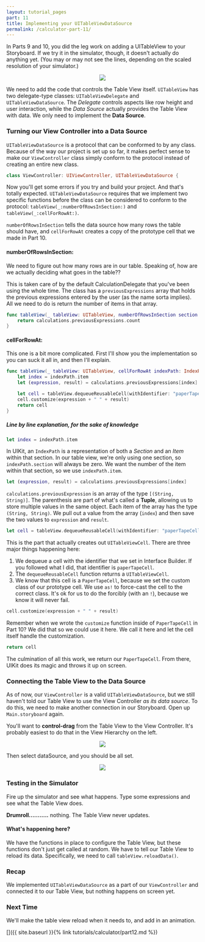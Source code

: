 ```yaml
---
layout: tutorial_pages
part: 11
title: Implementing your UITableViewDataSource
permalink: /calculator-part-11/
---
```


In Parts 9 and 10, you did the leg work on adding a UITableView to your Storyboard. If we try it in the simulator, though, it doesn't actually do anything yet. (You may or may not see the lines, depending on the scaled resolution of your simulator.)

<p align="center"> <img src="../images/calculator/P11/screenshot1.png" align="center"> </p>

We need to add the code that controls the Table View itself. `UITableView` has two delegate-type classes: `UITableViewDelegate` and `UITableViewDataSource`. The *Delegate* controls aspects like row height and user interaction, while the *Data Source* actually provides the Table View with data. We only need to implement the **Data Source**.

### Turning our View Controller into a Data Source

`UITableViewDataSource` is a protocol that can be conformed to by any class. Because of the way our project is set up so far, it makes perfect sense to make our `ViewController` class simply conform to the protocol instead of creating an entire new class.

```swift
class ViewController: UIViewController, UITableViewDataSource {
```

Now you'll get some errors if you try and build your project. And that's totally expected. `UITableViewDataSource` requires that we implement two specific functions before the class can be considered to conform to the protocol: `tableView(_:numberOfRowsInSection:)` and `tableView(_:cellForRowAt:)`. 

`numberOfRowsInSection` tells the data source how many rows the table should have, and `cellForRowAt` creates a copy of the prototype cell that we made in Part 10.

#### numberOfRowsInSection:

We need to figure out how many rows are in our table. Speaking of, how are we actually deciding what goes in the table??

This is taken care of by the default CalculationDelegate that you've been using the whole time. The class has a `previousExpressions` array that holds the previous expressions entered by the user (as the name sorta implies). All we need to do is return the number of items in that array.

```swift
func tableView(_ tableView: UITableView, numberOfRowsInSection section: Int) -> Int {
    return calculations.previousExpressions.count
}
```

#### cellForRowAt:

This one is a bit more complicated. First I'll show you the implementation so you can suck it all in, and then I'll explain.

```swift
func tableView(_ tableView: UITableView, cellForRowAt indexPath: IndexPath) -> UITableViewCell {
    let index = indexPath.item
    let (expression, result) = calculations.previousExpressions[index]

    let cell = tableView.dequeueReusableCell(withIdentifier: "paperTapeCell") as! PaperTapeCell
    cell.customize(expression + " " + result)
    return cell
}
```

##### Line by line explanation, for the sake of knowledge

```swift
let index = indexPath.item
```
In UIKit, an `IndexPath` is a representation of both a *Section* and an *Item* within that section. In our table view, we're only using one section, so `indexPath.section` will always be zero. We want the number of the item within that section, so we use `indexPath.item`.

```swift
let (expression, result) = calculations.previousExpressions[index]
```

`calculations.previousExpression` is an array of the type `[(String, String)]`. The parenthesis are part of what's called a **Tuple**, allowing us to store multiple values in the same object. Each item of the array has the type `(String, String)`. We pull out a value from the array (`index`) and then save the two values to `expression` and `result`.

```swift
let cell = tableView.dequeueReusableCell(withIdentifier: "paperTapeCell") as! PaperTapeCell
```

This is the part that actually creates out `UITableViewCell`. There are three major things happening here:
1. We dequeue a cell with the identifier that we set in Interface Builder. If you followed what I did, that identifier is `paperTapeCell`.
2. The `dequeueReusableCell` function returns a `UITableViewCell`. 
3. We know that this cell is a `PaperTapeCell`, because we set the custom class of our prototype cell. We use `as!` to force-cast the cell to the correct class. It's ok for us to do the forcibly (with an `!`), because we know it will never fail.

```swift
cell.customize(expression + " " + result)
```

Remember when we wrote the `customize` function inside of `PaperTapeCell` in Part 10? We did that so we could use it here. We call it here and let the cell itself handle the customization.

```swift
return cell
```

The culmination of all this work, we return our `PaperTapeCell`. From there, UIKit does its magic and throws it up on screen.

### Connecting the Table View to the Data Source

As of now, our `ViewController` is a valid `UITableViewDataSource`, but we still haven't told our Table View to use the View Controller *as its data source*. To do this, we need to make another connection in our Storyboard. Open up `Main.storyboard` again.

You'll want to **control-drag** from the Table View to the View Controller. It's probably easiest to do that in the View Hierarchy on the left.

<p align="center"> <img src="../images/calculator/P11/screenshot2.png" align="center"> </p>

Then select dataSource, and you should be all set.

<p align="center"> <img src="../images/calculator/P11/screenshot3.png" align="center"> </p>

### Testing in the Simulator

Fire up the simulator and see what happens. Type some expressions and see what the Table View does.

**Drumroll...........** nothing. The Table View never updates.

#### What's happening here?

We have the functions in place to configure the Table View, but these functions don't just get called at random. We have to tell our Table View to reload its data. Specifically, we need to call `tableView.reloadData()`.

### Recap
We implemented `UITableViewDataSource` as a part of our `ViewController` and connected it to our Table View, but nothing happens on screen yet.

### Next Time
We'll make the table view reload when it needs to, and add in an animation.

[]({{ site.baseurl }}{% link tutorials/calculator/part12.md %})
